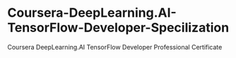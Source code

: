 # Coursera-DeepLearning.AI-TensorFlow-Developer-Specilization
Coursera DeepLearning.AI TensorFlow Developer Professional Certificate
